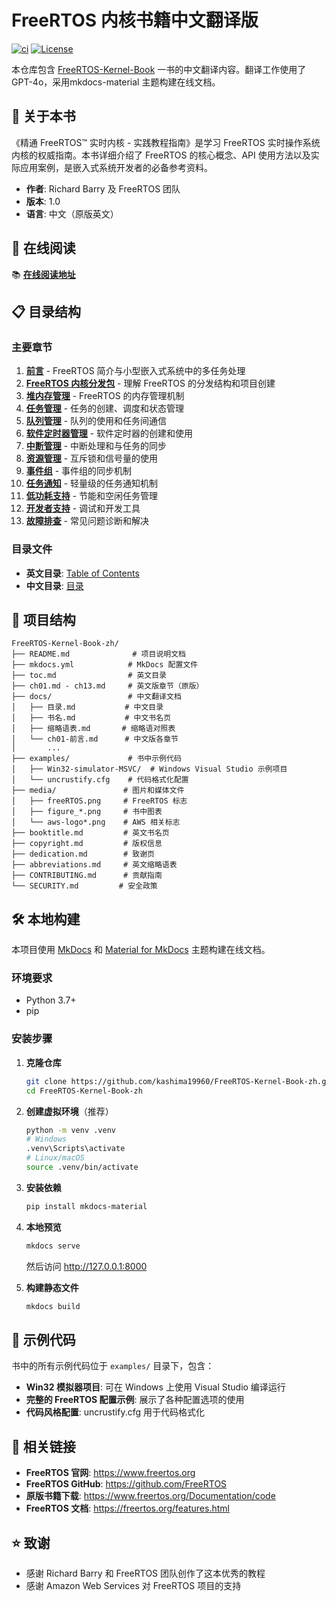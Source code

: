 # FreeRTOS 内核书籍中文翻译版

[![ci](https://github.com/kashima19960/FreeRTOS-Kernel-Book-zh/workflows/ci/badge.svg)](https://kashima19960.github.io/FreeRTOS-Kernel-Book-zh/)
[![License](https://img.shields.io/badge/License-MIT-blue.svg)](LICENSE)

本仓库包含 [FreeRTOS-Kernel-Book](https://github.com/FreeRTOS/FreeRTOS-Kernel-Book) 一书的中文翻译内容。翻译工作使用了GPT-4o，采用mkdocs-material 主题构建在线文档。

## 📖 关于本书

《精通 FreeRTOS™ 实时内核 - 实践教程指南》是学习 FreeRTOS 实时操作系统内核的权威指南。本书详细介绍了 FreeRTOS 的核心概念、API 使用方法以及实际应用案例，是嵌入式系统开发者的必备参考资料。

- **作者**: Richard Barry 及 FreeRTOS 团队
- **版本**: 1.0
- **语言**: 中文（原版英文）

## 🚀 在线阅读

📚 **[在线阅读地址](https://kashima19960.github.io/FreeRTOS-Kernel-Book-zh/)**

## 📋 目录结构

### 主要章节

1. **[前言](docs/ch01-前言.md)** - FreeRTOS 简介与小型嵌入式系统中的多任务处理
2. **[FreeRTOS 内核分发包](docs/ch02-FreeRTOS%20内核分发包.md)** - 理解 FreeRTOS 的分发结构和项目创建
3. **[堆内存管理](docs/ch03-堆内存管理.md)** - FreeRTOS 的内存管理机制
4. **[任务管理](docs/ch04-任务管理.md)** - 任务的创建、调度和状态管理
5. **[队列管理](docs/ch05-队列管理.md)** - 队列的使用和任务间通信
6. **[软件定时器管理](docs/ch06-软件定时器管理.md)** - 软件定时器的创建和使用
7. **[中断管理](docs/ch07-中断管理.md)** - 中断处理和与任务的同步
8. **[资源管理](docs/ch08-资源管理.md)** - 互斥锁和信号量的使用
9. **[事件组](docs/ch09-事件组.md)** - 事件组的同步机制
10. **[任务通知](docs/ch10-任务通知.md)** - 轻量级的任务通知机制
11. **[低功耗支持](docs/ch11-低功耗支持.md)** - 节能和空闲任务管理
12. **[开发者支持](docs/ch12-开发者支持.md)** - 调试和开发工具
13. **[故障排查](docs/ch13-故障排查.md)** - 常见问题诊断和解决

### 目录文件

- **英文目录**: [Table of Contents](toc.md)
- **中文目录**: [目录](docs/目录.md)

## 📁 项目结构

```
FreeRTOS-Kernel-Book-zh/
├── README.md              # 项目说明文档
├── mkdocs.yml            # MkDocs 配置文件
├── toc.md                # 英文目录
├── ch01.md - ch13.md     # 英文版章节（原版）
├── docs/                 # 中文翻译文档
│   ├── 目录.md           # 中文目录
│   ├── 书名.md           # 中文书名页
│   ├── 缩略语表.md       # 缩略语对照表
│   └── ch01-前言.md      # 中文版各章节
│       ...
├── examples/             # 书中示例代码
│   ├── Win32-simulator-MSVC/  # Windows Visual Studio 示例项目
│   └── uncrustify.cfg    # 代码格式化配置
├── media/               # 图片和媒体文件
│   ├── freeRTOS.png     # FreeRTOS 标志
│   ├── figure_*.png     # 书中图表
│   └── aws-logo*.png    # AWS 相关标志
├── booktitle.md         # 英文书名页
├── copyright.md         # 版权信息
├── dedication.md        # 致谢页
├── abbreviations.md     # 英文缩略语表
├── CONTRIBUTING.md      # 贡献指南
└── SECURITY.md         # 安全政策
```

## 🛠️ 本地构建

本项目使用 [MkDocs](https://www.mkdocs.org/) 和 [Material for MkDocs](https://squidfunk.github.io/mkdocs-material/) 主题构建在线文档。

### 环境要求

- Python 3.7+
- pip

### 安装步骤

1. **克隆仓库**
   ```bash
   git clone https://github.com/kashima19960/FreeRTOS-Kernel-Book-zh.git
   cd FreeRTOS-Kernel-Book-zh
   ```

2. **创建虚拟环境**（推荐）
   ```bash
   python -m venv .venv
   # Windows
   .venv\Scripts\activate
   # Linux/macOS
   source .venv/bin/activate
   ```

3. **安装依赖**
   ```bash
   pip install mkdocs-material
   ```

4. **本地预览**
   ```bash
   mkdocs serve
   ```
   然后访问 http://127.0.0.1:8000

5. **构建静态文件**
   ```bash
   mkdocs build
   ```

## 🔧 示例代码

书中的所有示例代码位于 `examples/` 目录下，包含：

- **Win32 模拟器项目**: 可在 Windows 上使用 Visual Studio 编译运行
- **完整的 FreeRTOS 配置示例**: 展示了各种配置选项的使用
- **代码风格配置**: uncrustify.cfg 用于代码格式化


## 🔗 相关链接

- **FreeRTOS 官网**: https://www.freertos.org
- **FreeRTOS GitHub**: https://github.com/FreeRTOS
- **原版书籍下载**: https://www.freertos.org/Documentation/code
- **FreeRTOS 文档**: https://freertos.org/features.html

## ⭐ 致谢

- 感谢 Richard Barry 和 FreeRTOS 团队创作了这本优秀的教程
- 感谢 Amazon Web Services 对 FreeRTOS 项目的支持
